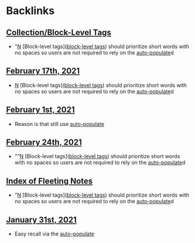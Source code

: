 
# Backlinks
## [Collection/Block-Level Tags](<Collection/Block-Level Tags.md>)
- "[N](<N.md>) [Block-level tags]([block-level tags](<block-level tags.md>)) should prioritize short words with no spaces so users are not required to rely on the [auto-populate](<auto-populate.md>)d

## [February 17th, 2021](<February 17th, 2021.md>)
- [N](<N.md>) [Block-level tags]([block-level tags](<block-level tags.md>)) should prioritize short words with no spaces so users are not required to rely on the [auto-populate](<auto-populate.md>)d

## [February 1st, 2021](<February 1st, 2021.md>)
- Reason is that still use [auto-populate](<auto-populate.md>)

## [February 24th, 2021](<February 24th, 2021.md>)
- ""[N](<N.md>) [Block-level tags]([block-level tags](<block-level tags.md>)) should prioritize short words with no spaces so users are not required to rely on the [auto-populate](<auto-populate.md>)d

## [Index of Fleeting Notes](<Index of Fleeting Notes.md>)
- "[N](<N.md>) [Block-level tags]([block-level tags](<block-level tags.md>)) should prioritize short words with no spaces so users are not required to rely on the [auto-populate](<auto-populate.md>)d

## [January 31st, 2021](<January 31st, 2021.md>)
- Easy recall via the [auto-populate](<auto-populate.md>)

